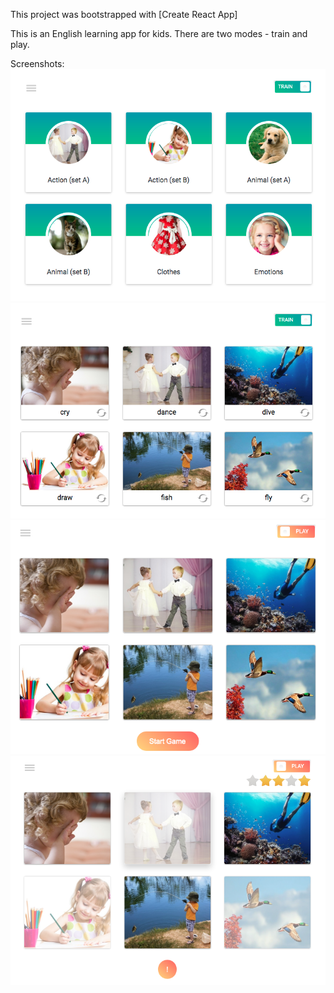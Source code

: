 This project was bootstrapped with [Create React App]

This is an English learning app for kids. There are two modes - train and play.

Screenshots: 
![Image alt](https://github.com/irmir/app-english-for-kids/raw/master/screenshots/screenshot1.png)
![Image alt](https://github.com/irmir/app-english-for-kids/raw/master/screenshots/screenshot2.png)
![Image alt](https://github.com/irmir/app-english-for-kids/raw/master/screenshots/screenshot3.png)
![Image alt](https://github.com/irmir/app-english-for-kids/raw/master/screenshots/screenshot4.png)

